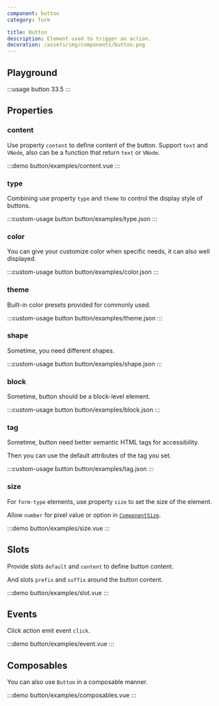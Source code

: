```yaml
---
component: button
category: form

title: Button
description: Element used to trigger an action.
decoration: /assets/img/components/button.png
---
```


## Playground
:::usage button 33.5
:::

## Properties

### content
Use property `content` to define content of the button. Support `text` and `VNode`, also can be a function that return `text` or `VNode`.

:::demo
button/examples/content.vue
:::

### type
Combining use property `type` and `theme` to control the display style of buttons.

:::custom-usage button
button/examples/type.json
:::

### color
You can give your customize color when specific needs, it can also well displayed.

:::custom-usage button
button/examples/color.json
:::

### theme
Built-in color presets provided for commonly used.

:::custom-usage button
button/examples/theme.json
:::

### shape
Sometime, you need different shapes.

:::custom-usage button
button/examples/shape.json
:::

### block
Sometime, button should be a block-level element.

:::custom-usage button
button/examples/block.json
:::

### tag
Sometime, button need better semantic HTML tags for accessibility.

Then you can use the default attributes of the tag you set.

:::custom-usage button
button/examples/tag.json
:::

### size
For `form-type` elements, use property `size` to set the size of the element. 

Allow `number` for pixel value or option in [`ComponentSize`](https://github.com/Kythuen/white-block/blob/main/packages/core/src/components/types.ts).

:::demo
button/examples/size.vue
:::

## Slots
Provide slots `default` and `content` to define button content.

And slots `prefix` and `suffix` around the button content. 

:::demo
button/examples/slot.vue
:::

## Events
Click action emit event `click`.

:::demo
button/examples/event.vue
:::

## Composables
You can also use `Button` in a composable manner.

:::demo
button/examples/composables.vue
:::